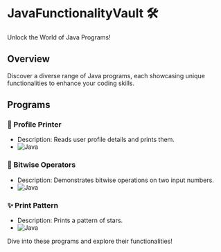 # JavaFunctionalityVault 🛠️

Unlock the World of Java Programs!

## Overview

Discover a diverse range of Java programs, each showcasing unique functionalities to enhance your coding skills.

## Programs

### 💼 Profile Printer
- Description: Reads user profile details and prints them.
- ![Java](https://img.shields.io/badge/java-%23ED8B00.svg?style=for-the-badge&logo=java&logoColor=white)

### 🔢 Bitwise Operators
- Description: Demonstrates bitwise operations on two input numbers.
- ![Java](https://img.shields.io/badge/java-%23ED8B00.svg?style=for-the-badge&logo=java&logoColor=white)

### ✨ Print Pattern
- Description: Prints a pattern of stars.
- ![Java](https://img.shields.io/badge/java-%23ED8B00.svg?style=for-the-badge&logo=java&logoColor=white)

Dive into these programs and explore their functionalities!

